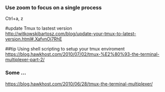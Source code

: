 ### Use zoom to focus on a single process
Ctrl+a, z





























#update Tmux to lastest version   
http://witkowskibartosz.com/blog/update-your-tmux-to-latest-version.html#.XafvnOj7RhE

##tip Using shell scripting to setup your tmux enviroment
https://blog.hawkhost.com/2010/07/02/tmux-%E2%80%93-the-terminal-multiplexer-part-2/    

### Some ...
https://blog.hawkhost.com/2010/06/28/tmux-the-terminal-multiplexer/
